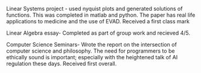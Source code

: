 
Linear Systems project - used nyquist plots and generated solutions of functions. This was completed in matlab and python. The paper has real life applications to medicine and the use of EVAD. Received a first class mark


Linear Algebra essay- Completed as part of group work and recieved 4/5.

Computer Science Seminars- Wrote the report on the intersection of computer science and philosophy. The need for programmers to be ethically sound is important; especially with the heightened talk of AI regulation these days. Received first overall.

